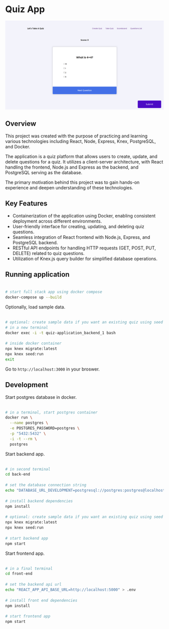 # Quiz App

![quizapp screenshot](./image/Screenshot%20(80).png)

## Overview

This project was created with the purpose of practicing and learning various technologies including React, Node, Express, Knex, PostgreSQL, and Docker.

The application is a quiz platform that allows users to create, update, and delete questions for a quiz. It utilizes a client-server architecture, with React handling the frontend, Node.js and Express as the backend, and PostgreSQL serving as the database.

The primary motivation behind this project was to gain hands-on experience and deepen understanding of these technologies.

## Key Features

- Containerization of the application using Docker, enabling consistent deployment across different environments.
- User-friendly interface for creating, updating, and deleting quiz questions.
- Seamless integration of React frontend with Node.js, Express, and PostgreSQL backend.
- RESTful API endpoints for handling HTTP requests (GET, POST, PUT, DELETE) related to quiz questions.
- Utilization of Knex.js query builder for simplified database operations.

## Running application

```bash

# start full stack app using docker compose
docker-compose up --build

```

Optionally, load sample data.

```bash

# optional: create sample data if you want an existing quiz using seed data
# in a new terminal
docker exec -i -t quiz-application_backend_1 bash

# inside docker container
npx knex migrate:latest
npx knex seed:run
exit

```

Go to `http://localhost:3000` in your broswer.

## Development

Start postgres database in docker.

```bash

# in a terminal, start postgres container
docker run \
  --name postgres \
  -e POSTGRES_PASSWORD=postgres \
  -p "5432:5432" \
  -i -t --rm \
  postgres

```
Start backend app.

```bash

# in second terminal
cd back-end

# set the database connection string
echo "DATABASE_URL_DEVELOPMENT=postgresql://postgres:postgres@localhost/postgres" > .env

# install backend dependencies
npm install

# optional: create sample data if you want an existing quiz using seed data
npx knex migrate:latest
npx knex seed:run

# start backend app
npm start

```

Start frontend app.

```bash

# in a final terminal
cd front-end

# set the backend api url
echo "REACT_APP_API_BASE_URL=http://localhost:5000" > .env

# install front end dependencies
npm install

# start frontend app
npm start

```